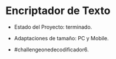 <h1>Encriptador de Texto</h1>

- Estado del Proyecto: terminado.

- Adaptaciones de tamaño: PC y Mobile.

- #challengeonedecodificador6.
